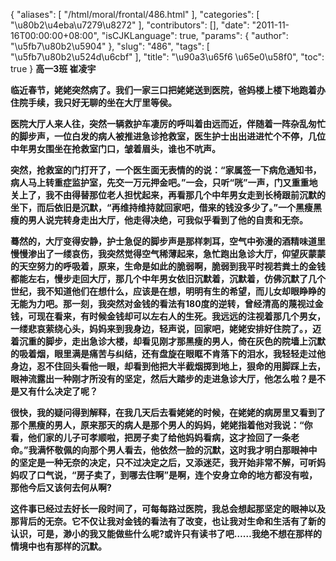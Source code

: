 {
    "aliases": [
        "/html/moral/frontal/486.html"
    ],
    "categories": [
        "\u80b2\u4eba\u7279\u8272"
    ],
    "contributors": [],
    "date": "2011-11-16T00:00:00+08:00",
    "isCJKLanguage": true,
    "params": {
        "author": "\u5fb7\u80b2\u5904"
    },
    "slug": "486",
    "tags": [
        "\u5fb7\u80b2\u524d\u6cbf"
    ],
    "title": "\u90a3\u65f6 \u65e0\u58f0",
    "toc": true
}
**高一3班 崔凌宇**

**临近春节，姥姥突然病了。我们一家三口把姥姥送到医院，爸妈楼上楼下地跑着办住院手续，我只好无聊的坐在大厅里等侯。**

**医院大厅人来人往，突然一辆救护车凄厉的呼叫着由远而近，伴随着一阵杂乱匆忙的脚步声，一位白发的病人被推进急诊抢救室，医生护士出出进进忙个不停，几位中年男女围坐在抢救室门口，皱着眉头，谁也不吭声。**

**突然，抢救室的门打开了，一个医生面无表情的的说：“家属签一下病危通知书，病人马上转重症监护室，先交一万元押金吧。”一会，只听“咣”一声，门又重重地关上了，我不由得替那位老人担忧起来，再看那几个中年男女走到长椅跟前沉默的坐下，而后依旧是沉默，“再维持维持就回家吧，借来的钱没多少了。”一个黑瘦黑瘦的男人说完转身走出大厅，他走得决绝，可我似乎看到了他的自责和无奈。**

**蓦然的，大厅变得安静，护士急促的脚步声是那样刺耳，空气中弥漫的酒精味道里慢慢渗出了一缕哀伤，我突然觉得空气稀薄起来，急忙跑出急诊大厅，仰望灰蒙蒙的天空努力的呼吸着，原来，生命是如此的脆弱啊，脆弱到我平时视若粪土的金钱都能左右，慢步走回大厅，那几个中年男女依旧沉默着，沉默着，仿佛沉默了几个世纪，我不知道他们在想什么，应该是在想，明明有生的希望，而儿女却眼睁睁的无能为力吧。那一刻，我突然对金钱的看法有180度的逆转，曾经清高的蔑视过金钱，可现在看来，有时候金钱却可以左右人的生死。我远远的注视着那几个男女，一缕悲哀萦绕心头，妈妈来到我身边，轻声说，回家吧，姥姥安排好住院了。，迈着沉重的脚步，走出急诊大楼，却看见刚才那黑瘦的男人，倚在灰色的院墙上沉默的吸着烟，眼里满是痛苦与纠结，还有盘旋在眼眶不肯落下的泪水，我轻轻走过他身边，忍不住回头看他一眼，却看到他把大半截烟掷到地上，狠命的用脚踩上去，眼神流露出一种刚才所没有的坚定，然后大踏步的走进急诊大厅，他怎么啦？是不是又有什么决定了呢？**

**很快，我的疑问得到解释，在我几天后去看姥姥的时候，在姥姥的病房里又看到了那个黑瘦的男人，原来那天的病人是那个男人的妈妈，姥姥指着他对我说：“你看，他们家的儿子可孝顺啦，把房子卖了给他妈妈看病，这才捡回了一条老命。”我满怀敬佩的向那个男人看去，他依然一脸的沉默，这时我才明白那眼神中的坚定是一种无奈的决定，只不过决定之后，又添迷茫，我开始非常不解，可听妈妈叹了口气说，“房子卖了，到哪去住啊”是啊，连个安身立命的地方都没有啦，那他今后又该何去何从啊?**

**这件事已经过去好长一段时间了，可每每路过医院，我总会想起那坚定的眼神以及那背后的无奈。它不仅让我对金钱的看法有了改变，也让我对生命和生活有了新的认识，可是，渺小的我又能做些什么呢?或许只有读书了吧……我绝不想在那样的情境中也有那样的沉默。**

